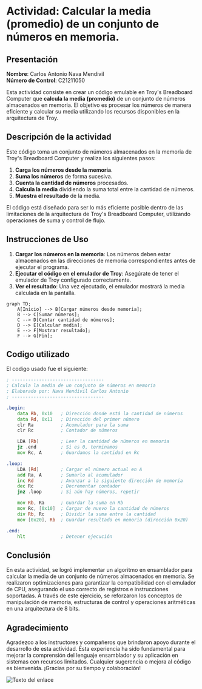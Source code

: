 # Actividad: Calcular la media (promedio) de un conjunto de números en memoria.

## Presentación

**Nombre**: Carlos Antonio Nava Mendivil  
**Número de Control**: C21211050

Esta actividad consiste en crear un código emulable en Troy's Breadboard Computer que **calcula la media (promedio)** de un conjunto de números almacenados en memoria. El objetivo es procesar los números de manera eficiente y calcular su media utilizando los recursos disponibles en la arquitectura de Troy.

## Descripción de la actividad

Este código toma un conjunto de números almacenados en la memoria de Troy's Breadboard Computer y realiza los siguientes pasos:

1. **Carga los números desde la memoria**.
2. **Suma los números** de forma sucesiva.
3. **Cuenta la cantidad de números** procesados.
4. **Calcula la media** dividiendo la suma total entre la cantidad de números.
5. **Muestra el resultado** de la media.

El código está diseñado para ser lo más eficiente posible dentro de las limitaciones de la arquitectura de Troy's Breadboard Computer, utilizando operaciones de suma y control de flujo.

## Instrucciones de Uso

1. **Cargar los números en la memoria**: Los números deben estar almacenados en las direcciones de memoria correspondientes antes de ejecutar el programa.
2. **Ejecutar el código en el emulador de Troy**: Asegúrate de tener el emulador de Troy configurado correctamente.
3. **Ver el resultado**: Una vez ejecutado, el emulador mostrará la media calculada en la pantalla.

```mermaid
graph TD;
    A[Inicio] --> B[Cargar números desde memoria];
    B --> C[Sumar números];
    C --> D[Contar cantidad de números];
    D --> E[Calcular media];
    E --> F[Mostrar resultado];
    F --> G[Fin];
```
## Codigo utilizado

El codigo usado fue el siguiente:
```asm
; ----------------------------------
; Calcula la media de un conjunto de números en memoria
; Elaborado por: Nava Mendivil Carlos Antonio
; ----------------------------------

.begin:
    data Rb, 0x10   ; Dirección donde está la cantidad de números
    data Rd, 0x11   ; Dirección del primer número
    clr Ra          ; Acumulador para la suma
    clr Rc          ; Contador de números

    LDA [Rb]        ; Leer la cantidad de números en memoria
    jz .end         ; Si es 0, terminamos
    mov Rc, A       ; Guardamos la cantidad en Rc

.loop:
    LDA [Rd]        ; Cargar el número actual en A
    add Ra, A       ; Sumarlo al acumulador
    inc Rd          ; Avanzar a la siguiente dirección de memoria
    dec Rc          ; Decrementar contador
    jnz .loop       ; Si aún hay números, repetir

    mov Rb, Ra      ; Guardar la suma en Rb
    mov Rc, [0x10]  ; Cargar de nuevo la cantidad de números
    div Rb, Rc      ; Dividir la suma entre la cantidad
    mov [0x20], Rb  ; Guardar resultado en memoria (dirección 0x20)

.end:
    hlt             ; Detener ejecución
```
## Conclusión

En esta actividad, se logró implementar un algoritmo en ensamblador para calcular la media de un conjunto de números almacenados en memoria. Se realizaron optimizaciones para garantizar la compatibilidad con el emulador de CPU, asegurando el uso correcto de registros e instrucciones soportadas. A través de este ejercicio, se reforzaron los conceptos de manipulación de memoria, estructuras de control y operaciones aritméticas en una arquitectura de 8 bits.

## Agradecimiento

Agradezco a los instructores y compañeros que brindaron apoyo durante el desarrollo de esta actividad. Esta experiencia ha sido fundamental para mejorar la comprensión del lenguaje ensamblador y su aplicación en sistemas con recursos limitados. Cualquier sugerencia o mejora al código es bienvenida. ¡Gracias por su tiempo y colaboración!

![Texto del enlace](https://github.com/NavaGeimer/new-horizons/blob/main/Captura%20de%20pantalla%202025-03-05%20105001.png?raw=true)
